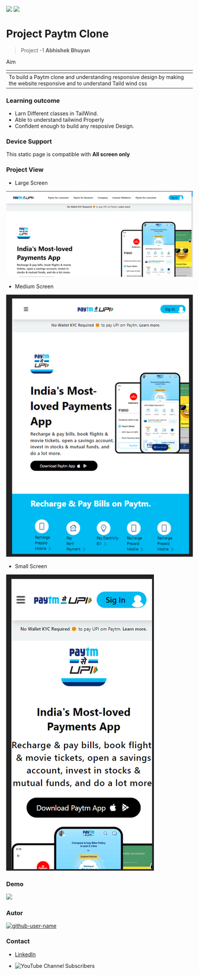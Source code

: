 ![](https://img.shields.io/badge/Made%20With-HTML%20%26%20Tailwind%20cssCSS-orange)
![](https://img.shields.io/badge/%E2%8C%9ATime-5Days-blue)
# Project Paytm Clone
> Project -1 **Abhishek Bhuyan**

<table>
      <th>
        <tr>Aim</tr>
      </th>
      <tbody>
        <td> To build a Paytm clone and understanding responsive design by making the website responsive  and to understand Taild wind css</td>
      </tbody>
</table>


### Learning outcome
- Larn Different classes in TailWind.
- Able to understand tailwind Properly
- Confident enough to build any resposive Design. 


### Device Support
 This static page is compatible with **All screen only**

### Project View
- Large Screen

![vew](full%20screen.png)
- Medium Screen
  
![View](md-screen.png)
- Small Screen 

![view](mobileview.png)

### Demo
[![](https://img.shields.io/badge/Demo-visit-green)](https://paytm-clone-abhishek.netlify.app/)

### Autor
<a href="https://github.com/MrBhuyan06"> <img src="https://github.com/github-user-name.png" alt="github-user-name" style="width:50px;"/></a>

### Contact
- [LinkedIn](https://www.linkedin.com/in/abhisekh-bhuyan-5605b3230/ )

- ![YouTube Channel Subscribers](https://img.shields.io/youtube/channel/subscribers/UCqFqCI5HGhKXR_IyNzFx8kg?style=social)
